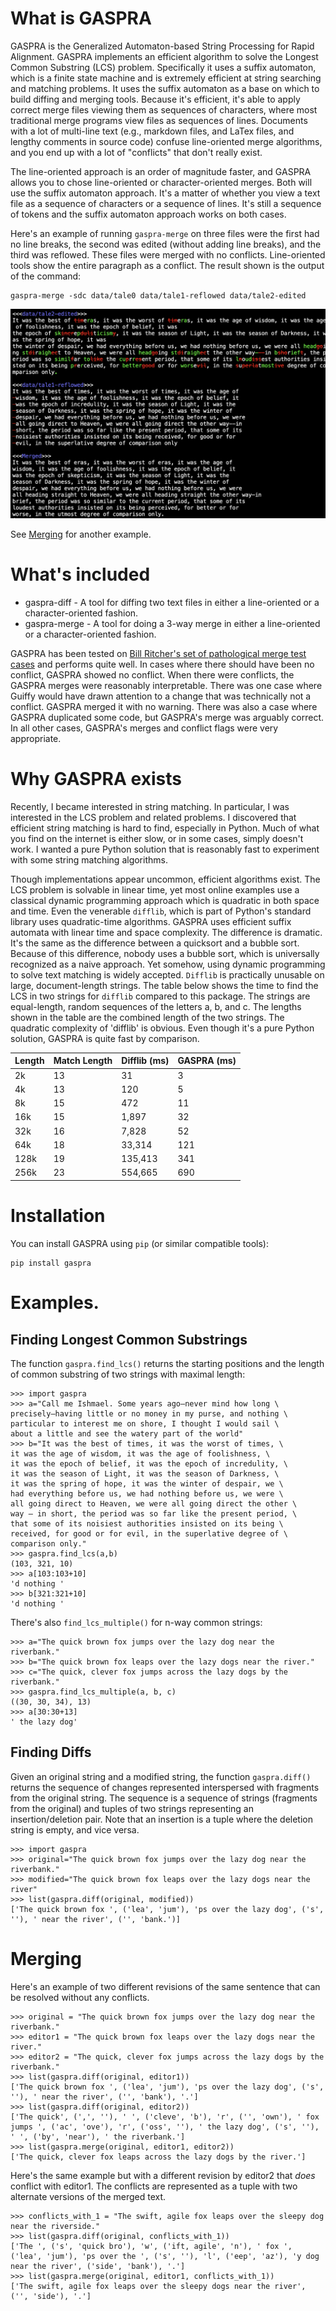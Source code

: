 # What is GASPRA

GASPRA is the Generalized Automaton-based String Processing for Rapid Alignment.
GASPRA implements an efficient algorithm to solve the Longest Common
Substring (LCS) problem.  Specifically it uses a suffix automaton, which
is a finite state machine and is extremely efficient at string searching
and matching problems.  It uses the suffix automaton as a base on which
to build diffing and merging tools.  Because it's efficient, it's
able to apply correct merge files viewing them as sequences of characters,
where most traditional merge programs view files as sequences of lines.
Documents with a lot of multi-line text (e.g., markdown files, and LaTex
files, and lengthy comments in source code) confuse line-oriented
merge algorithms, and you end up with a lot of
"conflicts" that don't really exist.  

The line-oriented approach is an order of magnitude faster, and GASPRA
allows you to chose line-oriented or character-oriented merges.  Both 
will use the suffix automaton approach.  It's a matter of whether you
view a text file as a sequence of characters or a sequence of lines.
It's still a sequence of tokens and the suffix automaton approach works
on both cases.

Here's an example of running `gaspra-merge` on three files were the
first had no line breaks, the second was edited (without adding line
breaks), and the third was reflowed.  These files were merged with no
conflicts.  Line-oriented tools show the entire paragraph as a conflict.
The result shown is the output of the command:

```
gaspra-merge -sdc data/tale0 data/tale1-reflowed data/tale2-edited
```

![Merged a reflowed and an edited version of text](./images/text-merge.png)

See [Merging](#merging) for another example.


# What's included

* gaspra-diff - A tool for diffing two text files in either a
  line-oriented or a character-oriented fashion.
* gaspra-merge - A tool for doing a 3-way merge in either a
  line-oriented or a character-oriented fashion.

GASPRA has been tested on [Bill Ritcher's set of pathological merge test
cases](https://www.guiffy.com/SureMergeWP.html) and performs quite
well.  In cases where there should have been no conflict, GASPRA
showed no conflict.  When there were conflicts, the GASPRA merges
were reasonably interpretable.  There was one case where 
Guiffy would have drawn attention to a change that was technically
not a conflict.  GASPRA merged it with no warning.  There was also a
case where GASPRA duplicated some code, but GASPRA's merge was arguably
correct.  In all other cases, GASPRA's merges and conflict flags
were very appropriate.

# Why GASPRA exists

Recently, I became interested in string matching. In particular, I was
interested in the LCS problem and related problems. I
discovered that efficient string matching is hard to find, especially in
Python. Much of what you find on the internet is either slow, or in some
cases, simply doesn't work.  I wanted a pure Python solution that is
reasonably fast to experiment with some string matching algorithms.


Though implementations appear uncommon, efficient algorithms exist.
The LCS problem is solvable in linear time, yet most online examples
use a classical dynamic programming approach which is quadratic in
both space and time. Even the venerable `difflib`, which is part of
Python's standard library uses quadratic-time algorithms.
GASPRA uses efficient suffix automata
with linear time and space complexity. The difference is dramatic.
It's the same as the difference between a quicksort and a bubble sort.
Because of this difference, nobody uses a bubble sort, which is
universally recognized as a naive approach.  Yet somehow, using
dynamic programming to solve text matching is widely accepted.
`Difflib` is practically unusable on large, document-length
strings. The table below shows the time to find the LCS in two
strings for `difflib` compared to this package. The strings are
equal-length, random sequences of the letters a, b, and c.
The lengths shown in the table are the combined length of
the two strings.
The quadratic complexity of 'difflib' is obvious.  Even though it's a pure
Python solution, GASPRA is quite fast by comparison.

| Length   |   Match Length |   Difflib (ms) |      GASPRA (ms) |
|----------|----------------|----------------|------------------|
| 2k       |             13 |             31 |                3 |
| 4k       |             13 |            120 |                5 |
| 8k       |             15 |            472 |               11 |
| 16k      |             15 |          1,897 |               32 |
| 32k      |             16 |          7,828 |               52 |
| 64k      |             18 |         33,314 |              121 |
| 128k     |             19 |        135,413 |              341 |
| 256k     |             23 |        554,665 |              690 |

# Installation

You can install GASPRA using `pip` (or similar compatible tools):

```
pip install gaspra
```
# Examples.

## Finding Longest Common Substrings

The function `gaspra.find_lcs()` returns the starting positions and the
length of common substring of two strings with maximal length:

```
>>> import gaspra                                                                                               
>>> a="Call me Ishmael. Some years ago—never mind how long \
precisely—having little or no money in my purse, and nothing \
particular to interest me on shore, I thought I would sail \
about a little and see the watery part of the world"                                                                                                                  
>>> b="It was the best of times, it was the worst of times, \
it was the age of wisdom, it was the age of foolishness, \
it was the epoch of belief, it was the epoch of incredulity, \
it was the season of Light, it was the season of Darkness, \
it was the spring of hope, it was the winter of despair, we \
had everything before us, we had nothing before us, we were \
all going direct to Heaven, we were all going direct the other \
way – in short, the period was so far like the present period, \
that some of its noisiest authorities insisted on its being \
received, for good or for evil, in the superlative degree of \
comparison only."
>>> gaspra.find_lcs(a,b)
(103, 321, 10)
>>> a[103:103+10]
'd nothing '
>>> b[321:321+10]
'd nothing '
```


There's also `find_lcs_multiple()` for n-way common strings:

```
>>> a="The quick brown fox jumps over the lazy dog near the riverbank."
>>> b="The quick brown fox leaps over the lazy dogs near the river."
>>> c="The quick, clever fox jumps across the lazy dogs by the riverbank."
>>> gaspra.find_lcs_multiple(a, b, c)
((30, 30, 34), 13)
>>> a[30:30+13]
' the lazy dog'
```

## Finding Diffs

Given an original string and a modified string, the function
`gaspra.diff()` returns the sequence of changes represented
interspersed with fragments from the original string.  The sequence is
a sequence of strings (fragments from the original) and tuples of two strings
representing an insertion/deletion pair.  Note that an insertion is a tuple
where the deletion string is empty, and vice versa.

```
>>> import gaspra
>>> original="The quick brown fox jumps over the lazy dog near the riverbank."
>>> modified="The quick brown fox leaps over the lazy dogs near the river"
>>> list(gaspra.diff(original, modified))
['The quick brown fox ', ('lea', 'jum'), 'ps over the lazy dog', ('s', ''), ' near the river', ('', 'bank.')]
```

# Merging

Here's an example of two different revisions of the same sentence that can be
resolved without any conflicts.

``` 
>>> original = "The quick brown fox jumps over the lazy dog near the riverbank."
>>> editor1 = "The quick brown fox leaps over the lazy dogs near the river."
>>> editor2 = "The quick, clever fox jumps across the lazy dogs by the riverbank."
>>> list(gaspra.diff(original, editor1))
['The quick brown fox ', ('lea', 'jum'), 'ps over the lazy dog', ('s', ''), ' near the river', ('', 'bank'), '.']
>>> list(gaspra.diff(original, editor2))
['The quick', (',', ''), ' ', ('cleve', 'b'), 'r', ('', 'own'), ' fox jumps ', ('ac', 'ove'), 'r', ('oss', ''), ' the lazy dog', ('s', ''), ' ', ('by', 'near'), ' the riverbank.']
>>> list(gaspra.merge(original, editor1, editor2))
['The quick, clever fox leaps across the lazy dogs by the river.']
```

Here's the same example but with a different revision by editor2 that *does*
conflict with editor1.  The conflicts are represented as a tuple with two
alternate versions of the merged text.

```
>>> conflicts_with_1 = "The swift, agile fox leaps over the sleepy dog near the riverside."
>>> list(gaspra.diff(original, conflicts_with_1))
['The ', ('s', 'quick bro'), 'w', ('ift, agile', 'n'), ' fox ', ('lea', 'jum'), 'ps over the ', ('s', ''), 'l', ('eep', 'az'), 'y dog near the river', ('side', 'bank'), '.']
>>> list(gaspra.merge(original, editor1, conflicts_with_1))
['The swift, agile fox leaps over the sleepy dogs near the river', ('', 'side'), '.']
```

